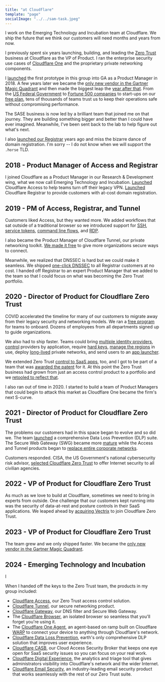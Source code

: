 ```yaml
---
title: "at Cloudflare"
template: "page"
socialImage: "../../sam-task.jpeg"
---
```


I work on the Emerging Technology and Incubation team at Cloudflare. We ship the future that we think our customers will need months and years from now.

I previously spent six years launching, building, and leading the [Zero Trust](https://www.cloudflare.com/products/zero-trust/) business at Cloudflare as the VP of Product. I ran the enterprise security use cases of [Cloudflare One](https://blog.cloudflare.com/cloudflare-one-one-year-later/) and the proprietary private networking components.

I [launched](https://blog.cloudflare.com/cloudflare-access-now-teams-of-any-size-can-turn-off-their-vpn/) the first prototype in this group into GA as a Product Manager in 2018. A few years later we became the [only new vendor in the Gartner Magic Quadrant](https://blog.cloudflare.com/cloudflare-sse-gartner-magic-quadrant/) and then made the biggest leap the [year after that](https://blog.cloudflare.com/cloudflare-sse-gartner-magic-quadrant-2024). From the [US Federal Government](https://blog.cloudflare.com/helping-keep-governments-safe-and-secure/) to [Fortune 500 companies](https://cloudflare.tv/shows/connect/keynote-how-roche-is-adopting-zero-trust-principles/0ZbDrlvM) to start-ups on our [free plan](https://www.cloudflare.com/plans/zero-trust-services/), tens of thousands of teams trust us to keep their operations safe without compromising performance.

The SASE business is now led by a brilliant team that joined me on that journey. They are building something bigger and better than I could have ever imagined. Meanwhile, I've been sent back to the lab to help figure out what's next.

I also [launched our Registrar](https://blog.cloudflare.com/using-cloudflare-registrar/) years ago and miss the bizarre dance of domain registration. I'm sorry -- I do not know when we will support the `.horse` TLD.

## 2018 - Product Manager of Access and Registrar

I joined Cloudflare as a Product Manager in our Research & Development wing, what we now call Emerging Technology and Incubation. [Launched](https://blog.cloudflare.com/cloudflare-access-now-teams-of-any-size-can-turn-off-their-vpn/) Cloudflare Access to help teams turn off their legacy VPN. [Launched](https://blog.cloudflare.com/using-cloudflare-registrar/) Cloudflare Registrar to provide customers with at-cost domain registration.

## 2019 - PM of Access, Registrar, and Tunnel

Customers liked Access, but they wanted more. We added workflows that sat outside of a traditional browser so we introduced support for [SSH](https://blog.cloudflare.com/releasing-the-cloudflare-access-feature-that-let-us-smash-a-vpn-on-stage[), [service tokens](https://blog.cloudflare.com/give-your-automated-services-credentials-with-access-service-tokens), [command line flows](https://blog.cloudflare.com/leave-your-vpn-and-curl-secure-apis-with-cloudflare-access), and [RDP](https://blog.cloudflare.com/cloudflare-access-now-supports-rdp).

I also became the Product Manager of Cloudflare Tunnel, our private networking toolkit. [We made it free](https://blog.cloudflare.com/a-free-argo-tunnel-for-your-next-project) to give more organizations secure ways to connect.

Meanwhile, we realized that DNSSEC is hard but we could make it seamless. We shipped [one-click DNSSEC](https://blog.cloudflare.com/one-click-dnssec-with-cloudflare-registrar) to all Registrar customers at no cost. I handed off Registrar to an expert Product Manager that we added to the team so that I could focus on what was becoming the Zero Trust portfolio.

## 2020 - Director of Product for Cloudflare Zero Trust

COVID accelerated the timeline for many of our customers to migrate away from their legacy security and networking models. We ran a [free program](https://blog.cloudflare.com/zero-trust-week-setting-up-cloudflare-one-as-a-small-business) for teams to onboard. Dozens of employees from all departments signed up to guide organizations.

We also had to ship faster. Teams could bring [multiple identity providers](https://blog.cloudflare.com/multi-sso-and-cloudflare-access-adding-linkedin-and-github-teams/), [control](https://blog.cloudflare.com/releasing-cloudflare-access-most-requested-feature/) providers by application, require [hard keys](https://blog.cloudflare.com/require-hard-key-auth-with-cloudflare-access/), [manage the regions](https://blog.cloudflare.com/two-clicks-to-enable-regional-zero-trust-compliance/) in use, deploy [long-lived](https://blog.cloudflare.com/argo-tunnels-that-live-forever/) private networks, and send users to an [app launcher](https://blog.cloudflare.com/announcing-the-cloudflare-access-app-launch/).

We extended Zero Trust [control to SaaS apps](https://blog.cloudflare.com/cloudflare-access-for-saas/
), too, and I got to be part of a team that was [awarded the patent](https://patents.google.com/patent/US11394710?trk=public_profile_patent-button) for it. At this point the Zero Trust business had grown from just an access control product to a portfolio and we [retooled to reflect that](https://blog.cloudflare.com/a-single-dashboard-for-cloudflare-for-teams/
).

I also ran out of time in 2020. I started to build a team of Product Managers that could begin to attack this market as Cloudflare One became the firm's next S-curve.

## 2021 - Director of Product for Cloudflare Zero Trust

The problems our customers had in this space began to evolve and so did we. The team [launched](https://blog.cloudflare.com/data-loss-prevention/) a comprehensive Data Loss Prevention (DLP) suite. The Secure Web Gateway (SWG) became more [mature](https://blog.cloudflare.com/tag/gateway) while the Access and Tunnel products began to [replace entire corporate networks](https://blog.cloudflare.com/build-your-own-private-network-on-cloudflare/
).

Customers responded. CISA, the US Government's national cybersecurity risk advisor, [selected Cloudflare Zero Trust](https://blog.cloudflare.com/helping-keep-governments-safe-and-secure) to offer Internet security to all civilian agencies.

## 2022 - VP of Product for Cloudflare Zero Trust

As much as we love to build at Cloudflare, sometimes we need to bring in experts from outside. One challenge that our customers kept running into was the security of data-at-rest and posture controls in their SaaS applications. We leaped ahead by [acquiring Vectrix](https://blog.cloudflare.com/cloudflare-zero-trust-casb
) to join Cloudflare Zero Trust.

## 2023 - VP of Product for Cloudflare Zero Trust

The team grew and we only shipped faster. We became the [only new vendor in the Gartner Magic Quadrant](https://blog.cloudflare.com/cloudflare-sse-gartner-magic-quadrant/).

## 2024 - Emerging Technology and Incubation

I 

When I handed off the keys to the Zero Trust team, the products in my group included:

* [Cloudflare Access](https://www.cloudflare.com/products/zero-trust/access/), our Zero Trust access control solution.
* [Cloudflare Tunnel](https://www.cloudflare.com/products/tunnel/), our secure networking product.
* [Cloudflare Gateway](https://www.cloudflare.com/products/zero-trust/gateway/), our DNS filter and Secure Web Gateway.
* The [Cloudflare Browser](https://www.cloudflare.com/zero-trust/products/browser-isolation/), an isolated browser so seamless that you'll forget you're using it.
* The [Cloudflare One Agent](https://developers.cloudflare.com/cloudflare-one/connections/connect-devices/warp/), an agent-based on ramp built on Cloudflare [WARP](https://1.1.1.1/) to connect your device to anything through Cloudflare's network.
* [Cloudflare Data Loss Prevention](https://www.cloudflare.com/products/zero-trust/dlp/), earth's only comprehensive DLP solution that improves user experience.
* [Cloudflare CASB](https://blog.cloudflare.com/cloudflare-zero-trust-casb/), our Cloud Access Security Broker that keeps one eye open for SaaS security issues so you can focus on your real work.
* [Cloudflare Digital Experience](https://blog.cloudflare.com/introducing-digital-experience-monitoring/), the analytics and triage tool that gives administrators visibility into Cloudflare's network and the wider Internet.
* [Cloudflare Email Security](https://www.cloudflare.com/zero-trust/products/email-security/), an industry-leading email security product that works seamlessly with the rest of our Zero Trust suite. 